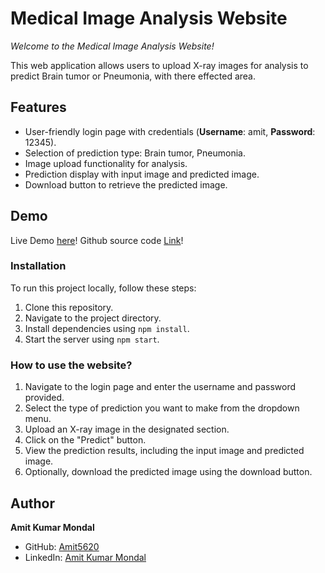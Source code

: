 # Medical Image Analysis Website

*Welcome to the Medical Image Analysis Website!* 

This web application allows users to upload X-ray images for analysis to predict Brain tumor or Pneumonia, with there effected area.

## Features

- User-friendly login page with credentials (**Username**: amit, **Password**: 12345).
- Selection of prediction type: Brain tumor, Pneumonia.
- Image upload functionality for analysis.
- Prediction display with input image and predicted image.
- Download button to retrieve the predicted image.


## Demo

Live Demo [here](#)!
Github source code [Link](#)!

### Installation

To run this project locally, follow these steps:

1. Clone this repository.
2. Navigate to the project directory.
3. Install dependencies using `npm install`.
4. Start the server using `npm start`.

### How to use the website?

1. Navigate to the login page and enter the username and password provided.
2. Select the type of prediction you want to make from the dropdown menu.
3. Upload an X-ray image in the designated section.
4. Click on the "Predict" button.
5. View the prediction results, including the input image and predicted image.
6. Optionally, download the predicted image using the download button.

## Author

**Amit Kumar Mondal**
- GitHub: [Amit5620](https://github.com/Amit5620)
- LinkedIn: [Amit Kumar Mondal](www.linkedin.com/in/amit-kumar-mondal-638095213)


